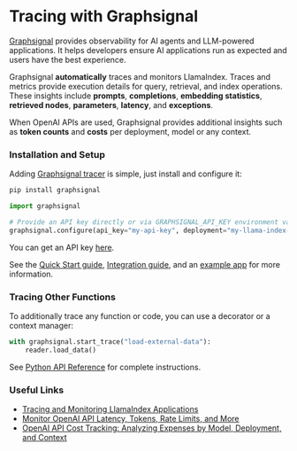 # Tracing with Graphsignal

[Graphsignal](https://graphsignal.com/) provides observability for AI agents and LLM-powered applications. It helps developers ensure AI applications run as expected and users have the best experience.

Graphsignal **automatically** traces and monitors LlamaIndex. Traces and metrics provide execution details for query, retrieval, and index operations. These insights include **prompts**, **completions**, **embedding statistics**, **retrieved nodes**, **parameters**, **latency**, and **exceptions**.

When OpenAI APIs are used, Graphsignal provides additional insights such as **token counts** and **costs** per deployment, model or any context.

### Installation and Setup

Adding [Graphsignal tracer](https://github.com/graphsignal/graphsignal-python) is simple, just install and configure it:

```sh
pip install graphsignal
```

```python
import graphsignal

# Provide an API key directly or via GRAPHSIGNAL_API_KEY environment variable
graphsignal.configure(api_key="my-api-key", deployment="my-llama-index-app-prod")
```

You can get an API key [here](https://app.graphsignal.com/).

See the [Quick Start guide](https://graphsignal.com/docs/guides/quick-start/), [Integration guide](https://graphsignal.com/docs/integrations/llama-index/), and an [example app](https://github.com/graphsignal/examples/blob/main/llama-index-app/main.py) for more information.

### Tracing Other Functions

To additionally trace any function or code, you can use a decorator or a context manager:

```python
with graphsignal.start_trace("load-external-data"):
    reader.load_data()
```

See [Python API Reference](https://graphsignal.com/docs/reference/python-api/) for complete instructions.

### Useful Links

- [Tracing and Monitoring LlamaIndex Applications](https://graphsignal.com/blog/tracing-and-monitoring-llama-index-applications/)
- [Monitor OpenAI API Latency, Tokens, Rate Limits, and More](https://graphsignal.com/blog/monitor-open-ai-api-latency-tokens-rate-limits-and-more/)
- [OpenAI API Cost Tracking: Analyzing Expenses by Model, Deployment, and Context](https://graphsignal.com/blog/open-ai-api-cost-tracking-analyzing-expenses-by-model-deployment-and-context/)
